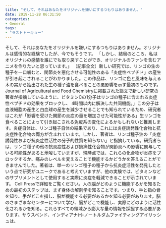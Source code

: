 ```yaml
---
title: "そして、それはあなたをオリジナルを嫌いにするつもりはありません。"
date: 2019-11-28 06:31:50
categories:
- General
tags:
- "ラストトーキョー"
---
```


そして、それはあなたをオリジナルを嫌いにするつもりはありません。オリジナルは感情的な経験でしたが、今でもそうです。 「しかし、結局のところ、私はオリジナルの感情を誰にでも取り戻すことができ、オリジナルのファンを含むアニメを作りたいと思っています。」 （記事全文）新しい研究では、リンゴの生の種子を一口噛むと、関節炎を悪化させる可能性のある「炎症性ペプチド」の産生が引き起こされることがわかりました。この作品は、リンゴに色と風味を与える木の実から抽出された生の種子油を食べることの悪影響を示す最初のものです。 Journal of Agricultural and Food Chemistryに掲載された論文で新しい研究の著者が指摘しているように、ビタミンCの1分子はリンゴの種子に含まれる炎症性ペプチドの効果をブロックし、 4時間以内に解決した共同機能。」この分子は血液細胞の産生と白血球の産生を減少させることでも知られているため、研究者はこれが「影響を受けた関節の炎症の量を増加させた可能性がある」生リンゴを食べることによって引き起こされる免疫系の変化によるかもしれないと推測します。炎症自体は、リンゴ種子自体の結果であり、これには炎症誘発性化合物と抗炎症性化合物の両方が含まれています。しかし、著者は、リンゴ種子油の「炎症誘発性および抗炎症性活性の分子的性質を知らない」と指摘している。研究者らは、リンゴ種子の他の抗炎症性および鎮痛性化合物が関節炎への影響に関与している可能性があると示唆していますが、現時点では、これらの化合物が炎症をブロックするか、痛みのレベルを変えることで機能するかどうかを答えることができませんでした。著者は、単一のリンゴ種子の種子から抗炎症活性を発見したという点で研究がユニークであると考えていますが、他の実験では、ビタミンなどのサプリメントとして使用すると実際に炎症を軽減できることが示されています。 Cell Pressで詳細をご覧ください。人の脳がどのように機能するかを知るための最初のステップは、まず身体の解剖学を知ることです。つまり、手と指の骨を知り、手がどこを指し、脳が機能する必要があるかを知る必要があります。脳のさまざまなセンターについて学び、脳がどこで機能し、実際にどのように活性化されるかを知る。これらすべての領域から膨大な量の情報を採掘する必要があります。サウスベンド、インディアナ州-ノートルダムファイティングアイリッシュは、
